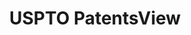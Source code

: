 ---
bigquery: https://console.cloud.google.com/bigquery?p=patents-public-data&d=patentsview&page=dataset
citation: Attribution should be given to PatentsView for use, distribution, or derivative
  works.
code: https://github.com/CSSIP-AIR/PatentsView-Code-Snippets/
contributors: USPTO
cost: None
description: 'PatentsView includes US patent data including raw data (summaries, applications,
  pregrant applications), disambugations of inventors and assignees, and inventor
  gender estimates.  Also foreign priority data, # of figures and sheets, and government
  interest statements.'
documentation: https://patentsview.org/query/builder-faqs
last_edit: 04/09/2022, 07:36:06
location: https://patentsview.org/
maintained_by: USPTO
record_creation_timestamp: 12/2/2020 17:20:46
schema_fields:
- attribution_status
- subclass
- latitude
- name
- doctype
- type
- num_figures
- disamb_inventor_id_20191231
- text
- rawinventor_id
- level_two
- field_title
- classification_data_source
- disamb_assignee_id_20190820
- disamb_inventor_id_20191008
- title
- contract_award_number
- latin_name
- disamb_inventor_id_20190312
- disamb_assignee_id_20191008
- relkind
- dependent
- subgroup
- _102_date
- num_claims
- classification_value
- state_fips
- abstract
- ipc_version_indicator
- section
- category
- _371_date
- lawyer_id
- disamb_assignee_id_20190312
- disamb_inventor_id_20181127
- rule_47
- name_last
- patent_id
- disamb_assignee_id_20200929
- disamb_inventor_id_20170307
- term_disclaimer
- male
- county_fips
- variety
- lname
- f371_date
- f102_date
- inventor_id
- disamb_assignee_id_20191231
- ipc_class
- gi_statement
- rawlocation_id
- name_first
- longitude
- exemplary
- subgroup_id
- disamb_assignee_id_20200331
- male_flag
- organization_id
- num_sheets
- level_three
- num
- group_id
- disamb_assignee_id_20181127
- country
- withdrawn
- subclass_id
- id
- county
- publication_number
- organization
- series_code
- main_group
- sector_title
- field_id
- term_grant
- disamb_inventor_id_20171003
- classification_level
- category_id
- disamb_inventor_id_20190820
- disamb_inventor_id_20170808
- filename
- lapse_of_patent
- disamb_inventor_id_20171226
- group
- reldocno
- length
- kind
- applicant_type
- uuid
- action_date
- location_id
- disamb_inventor_id_20201229
- designation
- disamb_assignee_id_20200630
- subsection_id
- fname
- latlong
- disamb_inventor_id_20200331
- citation_id
- subcategory_id
- rawassignee_id
- level_one
- doc_type
- deceased
- city
- disamb_inventor_id_20180528
- classification_status
- status
- number
- mainclass_id
- date
- country_transformed
- disamb_inventor_id_20200929
- role
- application_id
- disclaimer_date
- disamb_inventor_id_20200630
- symbol_position
- state
- term_extension
- section_id
- sequence
- assignee_id
- rel_id
shortname: patentsview
tags:
- disambiguation
- United States
- gender
terms_of_use: Creative Commons Attribution 4.0 International License.
timeframe: 1963-1999
title: USPTO PatentsView
uuid: cf1780b1-e265-4e49-8d1d-83b9cfe0fd9a
---
